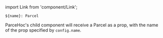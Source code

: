 import Link from 'component/Link';

```flow
${name}: Parcel
```

ParceHoc's child component will receive a Parcel as a prop, with the name of the prop specified by `config.name`.
